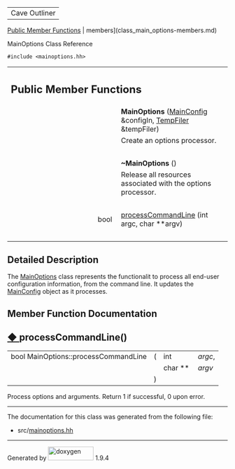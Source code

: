 <table data-cellspacing="0" data-cellpadding="0">
<colgroup>
<col style="width: 100%" />
</colgroup>
<tbody>
<tr id="projectrow" class="odd">
<td id="projectalign"><div id="projectname">
Cave Outliner
</div></td>
</tr>
</tbody>
</table>

[Public Member Functions](#pub-methods) | 
members](class_main_options-members.md)

MainOptions Class Reference

`#include <mainoptions.hh>`

<table class="memberdecls">
<colgroup>
<col style="width: 50%" />
<col style="width: 50%" />
</colgroup>
<tbody>
<tr class="odd heading">
<td colspan="2"><h2 id="public-member-functions"
class="groupheader"><span id="pub-methods"></span> Public Member
Functions</h2></td>
</tr>
<tr class="even memitem:a005464daff286804d8e345563ab032be">
<td class="memItemLeft" style="text-align: right;"
data-valign="top"><span id="a005464daff286804d8e345563ab032be"></span>
 </td>
<td class="memItemRight"
data-valign="bottom"><strong>MainOptions</strong> (<a
href="https://github.com/jariarkko/cave-outliner/blob/master/doc/software/class_main_config.md" class="el">MainConfig</a> &amp;configIn,
<a href="https://github.com/jariarkko/cave-outliner/blob/master/doc/software/class_temp_filer.md" class="el">TempFiler</a>
&amp;tempFiler)</td>
</tr>
<tr class="odd memdesc:a005464daff286804d8e345563ab032be">
<td class="mdescLeft"> </td>
<td class="mdescRight">Create an options processor.<br />
</td>
</tr>
<tr class="even separator:a005464daff286804d8e345563ab032be">
<td colspan="2" class="memSeparator"> </td>
</tr>
<tr class="odd memitem:a012c2b3ec96c28f973d4a6db4f77b54c">
<td class="memItemLeft" style="text-align: right;"
data-valign="top"><span id="a012c2b3ec96c28f973d4a6db4f77b54c"></span>
 </td>
<td class="memItemRight"
data-valign="bottom"><strong>~MainOptions</strong> ()</td>
</tr>
<tr class="even memdesc:a012c2b3ec96c28f973d4a6db4f77b54c">
<td class="mdescLeft"> </td>
<td class="mdescRight">Release all resources associated with the options
processor.<br />
</td>
</tr>
<tr class="odd separator:a012c2b3ec96c28f973d4a6db4f77b54c">
<td colspan="2" class="memSeparator"> </td>
</tr>
<tr class="even memitem:a19b9958f21a641e84d004cc0a6f495fb">
<td class="memItemLeft" style="text-align: right;"
data-valign="top">bool </td>
<td class="memItemRight" data-valign="bottom"><a
href="https://github.com/jariarkko/cave-outliner/blob/master/doc/software/class_main_options.md#a19b9958f21a641e84d004cc0a6f495fb"
class="el">processCommandLine</a> (int argc, char **argv)</td>
</tr>
<tr class="odd separator:a19b9958f21a641e84d004cc0a6f495fb">
<td colspan="2" class="memSeparator"> </td>
</tr>
</tbody>
</table>

<span id="details"></span>

## Detailed Description

The <a href="https://github.com/jariarkko/cave-outliner/blob/master/doc/software/class_main_options.md" class="el">MainOptions</a> class
represents the functionalit to process all end-user configuration
information, from the command line. It updates the
<a href="https://github.com/jariarkko/cave-outliner/blob/master/doc/software/class_main_config.md" class="el">MainConfig</a> object as it
processes.

## Member Function Documentation

<span id="a19b9958f21a641e84d004cc0a6f495fb"></span>

## <span class="permalink">[◆ ](#a19b9958f21a641e84d004cc0a6f495fb)</span>processCommandLine()

<table class="memname">
<tbody>
<tr class="odd">
<td class="memname">bool MainOptions::processCommandLine</td>
<td>(</td>
<td class="paramtype">int </td>
<td class="paramname"><em>argc</em>,</td>
</tr>
<tr class="even">
<td class="paramkey"></td>
<td></td>
<td class="paramtype">char ** </td>
<td class="paramname"><em>argv</em> </td>
</tr>
<tr class="odd">
<td></td>
<td>)</td>
<td></td>
<td></td>
</tr>
</tbody>
</table>

Process options and arguments. Return 1 if successful, 0 upon error.

------------------------------------------------------------------------

The documentation for this class was generated from the following file:

-   src/<a href="mainoptions_8hh_source.md" class="el">mainoptions.hh</a>

------------------------------------------------------------------------

<span class="small">Generated
by [<img src="doxygen.svg" class="footer" width="104" height="31"
alt="doxygen" />](https://www.doxygen.org/index.md) 1.9.4</span>
